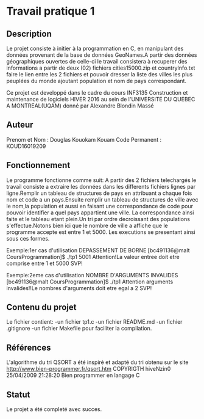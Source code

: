 # Travail pratique 1

## Description

 Le projet consiste à initier à la programmation en C, en manipulant des données
provenant de la base de données GeoNames.A partir des données géographiques ouvertes de
celle-ci le travail consistera à recuperer des informations a partir de deux (02) fichiers
cities15000.zip et countryInfo.txt faire le lien entre les 2 fichiers et pouvoir dresser la
liste des villes les plus peuplées du monde ajoutant population et nom de pays correspondant.

 Ce projet est developpé dans le cadre du cours INF3135 Construction et maintenance de logiciels
HIVER 2016 au sein de l'UNIVERSITE DU QUEBEC A MONTREAL(UQAM) donné par Alexandre Blondin Massé

## Auteur

Prenom et Nom  :  Douglas Kouokam Kouam
Code Permanent :  KOUD16019209

## Fonctionnement

 Le programme fonctionne comme suit:
A partir des 2 fichiers telechargés le travail consiste a extraire les données dans
les differents fichiers lignes par ligne.Remplir un tableau de structures de pays en attribuant a chaque 
fois nom et code a un pays.Ensuite remplir un tableau de structures de ville avec le nom,la population et
aussi en faisant une correspondance de code pour pouvoir identifier a quel pays appartient une ville.
La correspondance ainsi faite et le tableau etant plein.Un tri par ordre decroissant des populations 
s'effectue.Notons bien ici que le nombre de ville a affiche que le programme accepte est entre 1 et 5000.
Les executions se presentant ainsi sous ces formes.

Exemple:1er cas d'utilisation DEPASSEMENT DE BORNE
[bc491136@malt CoursProgrammation]$ ./tp1 5001
Attention!La valeur entree doit etre comprise entre 1 et 5000 SVP!

Exemple:2eme cas d'utilisation NOMBRE D'ARGUMENTS INVALIDES
[bc491136@malt CoursProgrammation]$ ./tp1
Attention arguments invalides!!Le nombres d'arguments doit etre egal a 2 SVP!

## Contenu du projet

Le fichier contient:
-un fichier tp1.c 
-un fichier README.md
-un fichier .gitignore
-un fichier Makefile pour faciliter la compilation.

## Références

 L'algorithme du tri QSORT a été inspiré et adapté du tri obtenu sur
le site http://www.bien-programmer.fr/qsort.htm
COPYRIGTH hiveNzin0 25/04/2009 21:28:20 Bien programmer en langage C

## Statut

Le projet a été completé avec succes.
